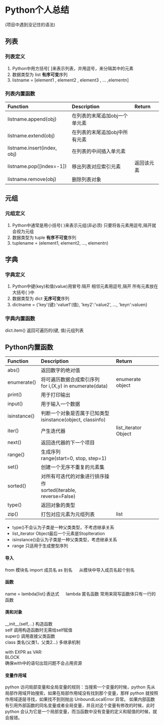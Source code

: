 # Python个人总结
(项目中遇到没记住的语法)
## 列表
### 列表定义 
1. Python中用方括号\[ \]来表示列表，并用逗号，来分隔其中的元素
2. 数据类型为 list **有序可变**序列
3. listname = [element1 , element2 , element3 , ... ,elementn]

### 列表内置函数

| Function | Description | Return | 
| :---  | :--- | :--- |
| listname.append(obj)        | 在列表的末尾追加obj一个单元素 |
| listname.extend(obj)        | 在列表的末尾追加obj中所有元素 |
| listname.insert(index, obj) | 在列表的中间插入单元素       |
| listname.pop([index=-1])    | 移出列表对应索引元素    | 返回该元素 |
| listname.remove(obj)        | 删除列表对象                  |


## 元组 
### 元组定义
1. Python中通常是用小括号( )来表示元组(非必须) 只要将各元素用逗号,隔开就会视为元组    
2. 数据类型为 tuple **有序不可变**序列    
3. tuplename = (element1, element2, ..., elementn)    

## 字典
### 字典定义
1. Python中键(key)和值(value)用冒号:隔开 相邻元素用逗号,隔开 所有元素放在大括号{ }中    
2. 数据类型为 dict **无序可变**序列     
3. dictname = {'key'(键):'value1'(值), 'key2':'value2', ..., 'keyn':valuen}  
### 字典内置函数
dict.item() 返回可遍历的(键, 值)元组列表



## Python内置函数

| Function      | Description                              | Return | 
| :---          | :---                                     | :--- |
| abs()         |  返回数字的绝对值                         |
| enumerate()   | 将可遍历数据合成索引序列<br> for i,(X,y) in enumerate(data) | enumerate object |
| print()       | 用于打印输出                              |
| input()       | 用于输入一个数据                          |
| isinstance()  | 判断一个对象是否属于已知类型<br> isinstance(object, classinfo)|  |
| iter()        |  产生迭代器                              | list_iterator Object |
| next()        | 返回迭代器的下一个项目                    | 
| range()       | 生成序列<br> range(start=0, stop, step=1)|
| set()         | 创建一个无序不重复的元素集                |
| sorted()      | 对所有可迭代的对象进行排序操作<br> sorted(iterable, reverse=False) |
| type()        | 返回对象的类型                           |
| zip()         | 打包对应元素为元组列表                   | list |

- type()不会认为子类是一种父类类型，不考虑继承关系
- list_iterator Object最后一个元素是StopIteration 
- isinstance()会认为子类是一种父类类型，考虑继承关系
- range 只适用于生成整型序列

#### 导入
from 模块名 import 成员名 as 别名 &emsp; 从模块中导入成员名起个别名  

#### 函数
name = lambda[list]:表达式 &emsp;  lambda 匿名函数 常用来简写函数体只有一行的函数  


#### 类和对象
\_\_init\_\_(self,...) 构造函数  
self 调用构造函数时无需给self赋值  
super() 调用直接父类函数  
class 类名(父类1，父类2...) 多继承机制  

with EXPR as VAR:  
BLOCK  
确保with中的语句出现问题不会占用资源

#### 变量作用域
python 访问局部变量和全局变量的规则：当搜索一个变量的时候，python 先从局部作用域开始搜索，如果在局部作用域没有找到那个变量，那样 python 就按照作用域逐层寻找，如果找不到则抛出 UnboundLocalError 异常。
如果内部函数有引用外部函数的同名变量或者全局变量，并且对这个变量有修改的时候，此时 python 会认为它是一个局部变量，而当函数中没有变量的定义和赋值的时候，就会报错。

